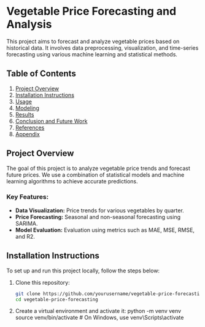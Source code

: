 # Vegetable Price Forecasting and Analysis

This project aims to forecast and analyze vegetable prices based on historical data. It involves data preprocessing, visualization, and time-series forecasting using various machine learning and statistical methods.

## **Table of Contents**

1. [Project Overview](#project-overview)
2. [Installation Instructions](#installation-instructions)
3. [Usage](#usage)
4. [Modeling](#modeling)
5. [Results](#results)
6. [Conclusion and Future Work](#conclusion-and-future-work)
7. [References](#references)
8. [Appendix](#appendix)

## **Project Overview**

The goal of this project is to analyze vegetable price trends and forecast future prices. We use a combination of statistical models and machine learning algorithms to achieve accurate predictions.

### **Key Features:**

- **Data Visualization:** Price trends for various vegetables by quarter.
- **Price Forecasting:** Seasonal and non-seasonal forecasting using SARIMA.
- **Model Evaluation:** Evaluation using metrics such as MAE, MSE, RMSE, and R2.

## **Installation Instructions**

To set up and run this project locally, follow the steps below:

1. Clone this repository:
   ```bash
   git clone https://github.com/yourusername/vegetable-price-forecasting.git
   cd vegetable-price-forecasting

2. Create a virtual environment and activate it:
    python -m venv venv
    source venv/bin/activate   # On Windows, use venv\Scripts\activate

